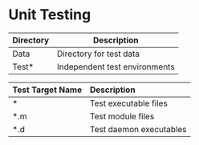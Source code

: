 # Unit Testing

| Directory | Description                   |
|-----------|-------------------------------|
| Data      | Directory for test data       |
| Test*     | Independent test environments |

| Test Target Name | Description             |
|:-----------------|:------------------------|
| *                | Test executable files   |
| *.m              | Test module files       |
| *.d              | Test daemon executables |
